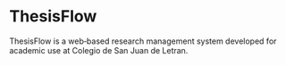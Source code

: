 # ThesisFlow
ThesisFlow is a web‑based research management system developed for academic use at Colegio de San Juan de Letran.
